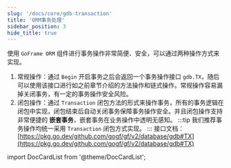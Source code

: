 ```yaml
---
slug: '/docs/core/gdb-transaction'
title: 'ORM事务处理'
sidebar_position: 3
hide_title: true
---
```



使用 `GoFrame ORM` 组件进行事务操作非常简便、安全，可以通过两种操作方式来实现。

1. 常规操作：通过 `Begin` 开启事务之后会返回一个事务操作接口 `gdb.TX`，随后可以使用该接口进行如之前章节介绍的方法操作和链式操作。常规操作容易漏掉关闭事务，有一定的事务操作安全风险。
2. 闭包操作：通过 `Transaction` 闭包方法的形式来操作事务，所有的事务逻辑在闭包中实现，闭包结束后自动关闭事务保障事务操作安全。并且闭包操作支持非常便捷的 **嵌套事务**，嵌套事务在业务操作中透明无感知。
:::tip
我们推荐事务操作均统一采用 `Transaction` 闭包方式实现。
:::
接口文档： [https://pkg.go.dev/github.com/gogf/gf/v2/database/gdb#TX](https://pkg.go.dev/github.com/gogf/gf/v2/database/gdb#TX)

import DocCardList from '@theme/DocCardList';

<DocCardList />